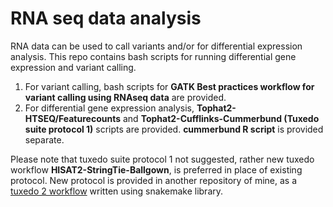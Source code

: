 # RNA seq data analysis

RNA data can be used to call variants and/or for differential expression analysis. This repo contains bash scripts for running differential gene expression and variant calling. 
1. For variant calling, bash scripts for **GATK Best practices workflow for variant calling using RNAseq data** are provided. 
2. For differential gene expression analysis, **Tophat2-HTSEQ/Featurecounts** and **Tophat2-Cufflinks-Cummerbund (Tuxedo suite protocol 1)** scripts are provided. **cummerbund R script** is provided separate. 

Please note that tuxedo suite protocol 1 not suggested, rather new tuxedo workflow **HISAT2-StringTie-Ballgown**, is preferred in place of existing protocol. New protocol is provided in another repository of mine, as a [tuxedo 2 workflow](https://github.com/svsuresh/tuxedo2_snakemake) written using snakemake library. 
